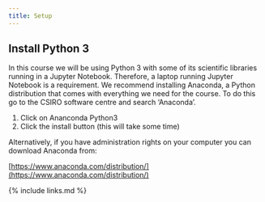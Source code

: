 ```yaml
---
title: Setup
---
```


## Install Python 3

In this course we will be using Python 3 with some of its scientific libraries running in a Jupyter Notebook. Therefore, a laptop running Jupyter Notebook is a requirement. We recommend installing Anaconda, a Python distribution that comes with everything we need for the course. To do this go to the CSIRO software centre and search ‘Anaconda’.

1. Click on Ananconda Python3
2. Click the install button (this will take some time)

Alternatively, if you have administration rights on your computer you can download Anaconda from:

[https://www.anaconda.com/distribution/](https://www.anaconda.com/distribution/)



{% include links.md %}
